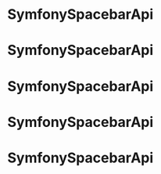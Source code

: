 # SymfonySpacebarApi
# SymfonySpacebarApi
# SymfonySpacebarApi
# SymfonySpacebarApi
# SymfonySpacebarApi
